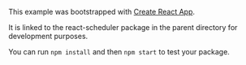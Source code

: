 This example was bootstrapped with [Create React App](https://github.com/facebook/create-react-app).

It is linked to the react-scheduler package in the parent directory for development purposes.

You can run `npm install` and then `npm start` to test your package.
